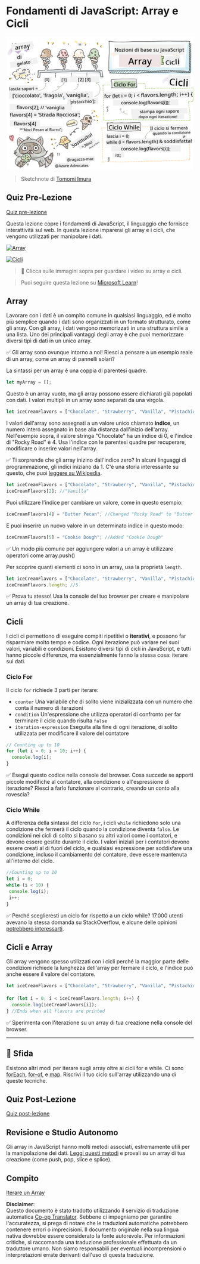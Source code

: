 <!--
CO_OP_TRANSLATOR_METADATA:
{
  "original_hash": "3f7f87871312cf6cc12662da7d973182",
  "translation_date": "2025-08-25T21:49:33+00:00",
  "source_file": "2-js-basics/4-arrays-loops/README.md",
  "language_code": "it"
}
-->
# Fondamenti di JavaScript: Array e Cicli

![Fondamenti di JavaScript - Array](../../../../translated_images/webdev101-js-arrays.439d7528b8a294558d0e4302e448d193f8ad7495cc407539cc81f1afe904b470.it.png)
> Sketchnote di [Tomomi Imura](https://twitter.com/girlie_mac)

## Quiz Pre-Lezione
[Quiz pre-lezione](https://ashy-river-0debb7803.1.azurestaticapps.net/quiz/13)

Questa lezione copre i fondamenti di JavaScript, il linguaggio che fornisce interattività sul web. In questa lezione imparerai gli array e i cicli, che vengono utilizzati per manipolare i dati.

[![Array](https://img.youtube.com/vi/1U4qTyq02Xw/0.jpg)](https://youtube.com/watch?v=1U4qTyq02Xw "Array")

[![Cicli](https://img.youtube.com/vi/Eeh7pxtTZ3k/0.jpg)](https://www.youtube.com/watch?v=Eeh7pxtTZ3k "Cicli")

> 🎥 Clicca sulle immagini sopra per guardare i video su array e cicli.

> Puoi seguire questa lezione su [Microsoft Learn](https://docs.microsoft.com/learn/modules/web-development-101-arrays/?WT.mc_id=academic-77807-sagibbon)!

## Array

Lavorare con i dati è un compito comune in qualsiasi linguaggio, ed è molto più semplice quando i dati sono organizzati in un formato strutturato, come gli array. Con gli array, i dati vengono memorizzati in una struttura simile a una lista. Uno dei principali vantaggi degli array è che puoi memorizzare diversi tipi di dati in un unico array.

✅ Gli array sono ovunque intorno a noi! Riesci a pensare a un esempio reale di un array, come un array di pannelli solari?

La sintassi per un array è una coppia di parentesi quadre.

```javascript
let myArray = [];
```

Questo è un array vuoto, ma gli array possono essere dichiarati già popolati con dati. I valori multipli in un array sono separati da una virgola.

```javascript
let iceCreamFlavors = ["Chocolate", "Strawberry", "Vanilla", "Pistachio", "Rocky Road"];
```

I valori dell'array sono assegnati a un valore unico chiamato **indice**, un numero intero assegnato in base alla distanza dall'inizio dell'array. Nell'esempio sopra, il valore stringa "Chocolate" ha un indice di 0, e l'indice di "Rocky Road" è 4. Usa l'indice con le parentesi quadre per recuperare, modificare o inserire valori nell'array.

✅ Ti sorprende che gli array inizino dall'indice zero? In alcuni linguaggi di programmazione, gli indici iniziano da 1. C'è una storia interessante su questo, che puoi [leggere su Wikipedia](https://en.wikipedia.org/wiki/Zero-based_numbering).

```javascript
let iceCreamFlavors = ["Chocolate", "Strawberry", "Vanilla", "Pistachio", "Rocky Road"];
iceCreamFlavors[2]; //"Vanilla"
```

Puoi utilizzare l'indice per cambiare un valore, come in questo esempio:

```javascript
iceCreamFlavors[4] = "Butter Pecan"; //Changed "Rocky Road" to "Butter Pecan"
```

E puoi inserire un nuovo valore in un determinato indice in questo modo:

```javascript
iceCreamFlavors[5] = "Cookie Dough"; //Added "Cookie Dough"
```

✅ Un modo più comune per aggiungere valori a un array è utilizzare operatori come array.push()

Per scoprire quanti elementi ci sono in un array, usa la proprietà `length`.

```javascript
let iceCreamFlavors = ["Chocolate", "Strawberry", "Vanilla", "Pistachio", "Rocky Road"];
iceCreamFlavors.length; //5
```

✅ Prova tu stesso! Usa la console del tuo browser per creare e manipolare un array di tua creazione.

## Cicli

I cicli ci permettono di eseguire compiti ripetitivi o **iterativi**, e possono far risparmiare molto tempo e codice. Ogni iterazione può variare nei suoi valori, variabili e condizioni. Esistono diversi tipi di cicli in JavaScript, e tutti hanno piccole differenze, ma essenzialmente fanno la stessa cosa: iterare sui dati.

### Ciclo For

Il ciclo `for` richiede 3 parti per iterare:
- `counter` Una variabile che di solito viene inizializzata con un numero che conta il numero di iterazioni
- `condition` Un'espressione che utilizza operatori di confronto per far terminare il ciclo quando risulta `false`
- `iteration-expression` Eseguita alla fine di ogni iterazione, di solito utilizzata per modificare il valore del contatore
  
```javascript
// Counting up to 10
for (let i = 0; i < 10; i++) {
  console.log(i);
}
```

✅ Esegui questo codice nella console del browser. Cosa succede se apporti piccole modifiche al contatore, alla condizione o all'espressione di iterazione? Riesci a farlo funzionare al contrario, creando un conto alla rovescia?

### Ciclo While

A differenza della sintassi del ciclo `for`, i cicli `while` richiedono solo una condizione che fermerà il ciclo quando la condizione diventa `false`. Le condizioni nei cicli di solito si basano su altri valori come i contatori, e devono essere gestite durante il ciclo. I valori iniziali per i contatori devono essere creati al di fuori del ciclo, e qualsiasi espressione per soddisfare una condizione, incluso il cambiamento del contatore, deve essere mantenuta all'interno del ciclo.

```javascript
//Counting up to 10
let i = 0;
while (i < 10) {
 console.log(i);
 i++;
}
```

✅ Perché sceglieresti un ciclo for rispetto a un ciclo while? 17.000 utenti avevano la stessa domanda su StackOverflow, e alcune delle opinioni [potrebbero interessarti](https://stackoverflow.com/questions/39969145/while-loops-vs-for-loops-in-javascript).

## Cicli e Array

Gli array vengono spesso utilizzati con i cicli perché la maggior parte delle condizioni richiede la lunghezza dell'array per fermare il ciclo, e l'indice può anche essere il valore del contatore.

```javascript
let iceCreamFlavors = ["Chocolate", "Strawberry", "Vanilla", "Pistachio", "Rocky Road"];

for (let i = 0; i < iceCreamFlavors.length; i++) {
  console.log(iceCreamFlavors[i]);
} //Ends when all flavors are printed
```

✅ Sperimenta con l'iterazione su un array di tua creazione nella console del browser. 

---

## 🚀 Sfida

Esistono altri modi per iterare sugli array oltre ai cicli for e while. Ci sono [forEach](https://developer.mozilla.org/docs/Web/JavaScript/Reference/Global_Objects/Array/forEach), [for-of](https://developer.mozilla.org/docs/Web/JavaScript/Reference/Statements/for...of), e [map](https://developer.mozilla.org/docs/Web/JavaScript/Reference/Global_Objects/Array/map). Riscrivi il tuo ciclo sull'array utilizzando una di queste tecniche.

## Quiz Post-Lezione
[Quiz post-lezione](https://ashy-river-0debb7803.1.azurestaticapps.net/quiz/14)

## Revisione e Studio Autonomo

Gli array in JavaScript hanno molti metodi associati, estremamente utili per la manipolazione dei dati. [Leggi questi metodi](https://developer.mozilla.org/docs/Web/JavaScript/Reference/Global_Objects/Array) e provali su un array di tua creazione (come push, pop, slice e splice).

## Compito

[Iterare un Array](assignment.md)

**Disclaimer**:  
Questo documento è stato tradotto utilizzando il servizio di traduzione automatica [Co-op Translator](https://github.com/Azure/co-op-translator). Sebbene ci impegniamo per garantire l'accuratezza, si prega di notare che le traduzioni automatiche potrebbero contenere errori o imprecisioni. Il documento originale nella sua lingua nativa dovrebbe essere considerato la fonte autorevole. Per informazioni critiche, si raccomanda una traduzione professionale effettuata da un traduttore umano. Non siamo responsabili per eventuali incomprensioni o interpretazioni errate derivanti dall'uso di questa traduzione.